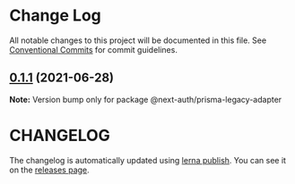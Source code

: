 # Change Log

All notable changes to this project will be documented in this file.
See [Conventional Commits](https://conventionalcommits.org) for commit guidelines.

## [0.1.1](https://github.com/nextauthjs/adapters/compare/@next-auth/prisma-legacy-adapter@0.1.0...@next-auth/prisma-legacy-adapter@0.1.1) (2021-06-28)

**Note:** Version bump only for package @next-auth/prisma-legacy-adapter

# CHANGELOG

The changelog is automatically updated using
[lerna publish](https://github.com/lerna/lerna/blob/main/commands/version/README.md#--create-release-type). You
can see it on the [releases page](../../../../releases).
